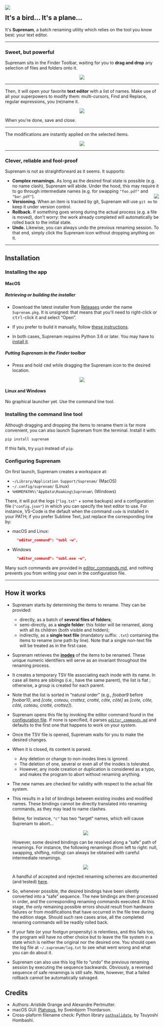 
<img align="left" src="https://raw.githubusercontent.com/poponealex/suprenam/master/img/logo_small.png">

## It's a bird... It's a plane...

It's **Suprenam**, a batch renaming utility which relies on the tool you know best: your text editor.

----

### Sweet, but powerful

Suprenam sits in the Finder Toolbar, waiting for you to **drag and drop** any selection of files and folders onto it.

<p align="center"><img src="https://raw.githubusercontent.com/poponealex/suprenam/master/img/drag_and_drop.gif"></p>

----

Then, it will open your favorite **text editor** with a list of names.
Make use of all your superpowers to modify them: multi-cursors, Find and Replace, regular expressions, you (re)name it.

<p align="center"><img src="https://raw.githubusercontent.com/poponealex/suprenam/master/img/edition.gif"></p>

When you're done, save and close.

----

The modifications are instantly applied on the selected items.

<p align="center"><img src="https://raw.githubusercontent.com/poponealex/suprenam/master/img/success.png"></p>

----

### Clever, reliable and fool-proof

Suprenam is not as straightforward as it seems. It supports:

- **Complex renamings.** As long as the desired final state is possible (e.g. no name clash), Suprenam will abide. Under the hood, this may require it to go through intermediate names (e.g. for swapping `"foo.pdf"` and `"bar.pdf"`).
  <img align="right" src="https://raw.githubusercontent.com/poponealex/suprenam/master/img/thank_you.png">
- **Versioning.** When an item is tracked by git, Suprenam will use `git mv` to keep it under version control.
- **Rollback.** If something goes wrong during the actual process (e.g. a file is moved), don't worry: the work already completed will automatically be rolled back to the initial state.
- **Undo.** Likewise, you can always undo the previous renaming session. To that end, simply click the Suprenam icon without dropping anything on it.

----

## Installation

### Installing the app

#### MacOS

##### Retrieving or building the installer

- Download the latest installer from [Releases](https://github.com/poponealex/suprenam/releases) under the name `Suprenam.pkg`. It is unsigned: that means that you'll need to right-click or <kbd>ctrl</kbd>-click it and select “Open”.

- If you prefer to build it manually, follow [these instructions](build/platypus/instructions.md).

- In both cases, Suprenam requires Python 3.6 or later. You may have to [install it](https://www.python.org/downloads/).

##### Putting Suprenam in the Finder toolbar

- Press and hold <kbd>cmd</kbd> while dragging the Suprenam icon to the desired location.

<p align="center"><img src="https://raw.githubusercontent.com/poponealex/suprenam/master/img/toolbar.gif"></p>

#### Linux and Windows

No graphical launcher yet. Use the command line tool.

### Installing the command line tool

Although dragging and dropping the items to rename them is far more convenient, you can also launch Suprenam from the terminal. Install it with:

```
pip install suprenam
```

If this fails, try `pip3` instead of `pip`.

### Configuring Suprenam

On first launch, Suprenam creates a workspace at:
- `~/Library/Application Support/Suprenam/` (MacOS)
- `~/.config/suprenam/` (Linux)
- `%HOMEPATH%\"AppData\Roaming\Suprenam\` (Windows)

There, it will put the logs (`"log.txt"` + some backups) and a configuration file (`"config.json"`) in which you can specify the text editor to use. For instance, VS-Code is the default when the command `code` is installed in your PATH; if you prefer Sublime Text, just replace the corresponding line by:

- macOS and Linux:
  ```json
    "editor_command": "subl -w",
  ```
- Windows
  ```json
    "editor_command": "subl.exe -w",
  ```

Many such commands are provided in [editor_commands.md](/src/editor_commands.md), and nothing prevents you from writing your own in the configuration file.

----

## How it works

- Suprenam starts by determining the items to rename. They can be provided:
  - directly, as a batch of **several files of folders**;
  - semi-directly, as a **single folder**: this folder will be renamed, along with all its children (both visible and hidden);
  - indirectly, as a **single text file** (mandatory suffix: `.txt`) containing the items to rename (one path by line). Note that a single non-text file will be treated as in the first case.
- Suprenam retrieves the [**inodes**](https://en.wikipedia.org/wiki/Inode) of the items to be renamed. These unique numeric identifiers will serve as an invariant throughout the renaming process.
- It creates a temporary TSV file associating each inode with its name. In case all items are siblings (i.e., have the same parent), the list is flat ; otherwise, a group is created for each parent.
- Note that the list is sorted in “natural order” (e.g., _foobar9_ before _foobar10_, and _[cote, coteau, crottez, crotté, côte, côté]_ as _[cote, côte, côté, coteau, crotté, crottez]_).
- Suprenam opens this file by invoking the editor command found in the [configuration file](#configuring-suprenam). If none is specified, it parses [`editor_commands.md`](/src/editor_commands.md) and defaults to the first one that happens to work on your system.
- Once the TSV file is opened, Suprenam waits for you to make the desired changes.
- When it is closed, its content is parsed.
  - Any deletion or change to non-inodes lines is ignored.
  - The deletion of one, several or even all of the inodes is tolerated.
  - However, any inode creation or duplication is considered as a typo, and makes the program to abort without renaming anything.
- The new names are checked for validity with respect to the actual file system.
- This results in a list of bindings between existing inodes and modified names. These bindings cannot be directly translated into renaming commands, as they may lead to name clashes.
  
  Below, for instance, `"c"` has two “target“ names, which will cause Suprenam to abort…

  <p align="center"><img src="https://raw.githubusercontent.com/poponealex/suprenam/master/img/cycles_nope.png"></p>

  However, some desired bindings can be resolved along a “safe” path of renamings. For instance, the following renamings (from left to right: null, swapping, shifting, rolling) can always be obtained with careful intermediate renamings.

  <p align="center"><img src="https://raw.githubusercontent.com/poponealex/suprenam/master/img/cycles_ok.png"></p>

  A handful of accepted and rejected renaming schemes are documented (and tested) [here](test/examples.md).  
- So, whenever possible, the desired bindings have been silently converted into a “safe” sequence. The new bindings are then processed in order, and the corresponding renaming commands executed. At this stage, the only remaining possible errors should result from hardware failures or from modifications that have occurred in the file tree during the edition stage. Should such rare cases arise, all the completed renaming commands will be readily rolled back.
- If your fate (or your footgun propensity) is relentless, and this fails too, the program will have no other choice but to leave the file system in a state which is neither the original nor the desired one. You should open the log file at `~/.suprenam/log.txt` to see what went wrong and what you can do about it.
- Suprenam can also use this log file to “undo” the previous renaming session by executing the sequence backwards. Obviously, a reversed sequence of safe renamings is still safe. Note, however, that a failed rollback cannot be automatically salvaged.

## Credits

- Authors: Aristide Grange and Alexandre Perlmutter.
- macOS GUI: [Platypus](https://github.com/sveinbjornt/Platypus), by Sveinbjorn Thordarson.
- Cross-plaform filename check: Python library [`pathvalidate`](https://github.com/thombashi/pathvalidate), by Tsuyoshi Hombashi.
